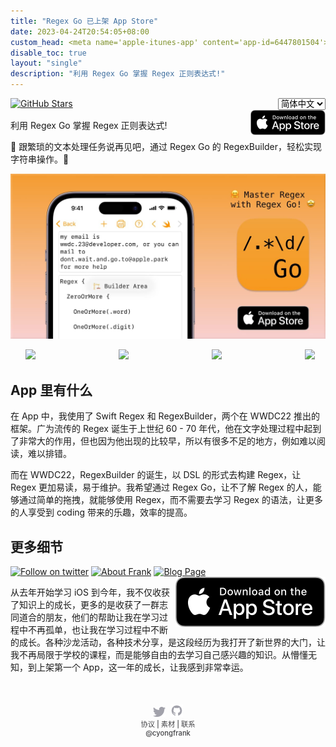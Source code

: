 ```yaml
---
title: "Regex Go 已上架 App Store"
date: 2023-04-24T20:54:05+08:00
custom_head: <meta name='apple-itunes-app' content='app-id=6447801504'>
disable_toc: true
layout: "single"
description: "利用 Regex Go 掌握 Regex 正则表达式!"
---
```

<link rel="stylesheet" href="/regex-go/style.css">
<div style="display: flex; align-items: flex-start; justify-content: space-between">
    <a href="https://github.com/yongfrank/RegexGo">
        <img src="https://img.shields.io/github/stars/yongfrank/RegexGo.svg?style=social" alt="GitHub Stars">
    </a>
    <select
        data-placeholder="Choose a Language..."
        onchange="
            var value = this.value;
            var url = '/regex-go/';
            if (value == 'zh-tw') {
            url += 'zh-tw/';
            } else if (value == 'zh') {
            url += 'zh/';
            }
            window.location.assign(url);
        "    >
        <option value="">English</option>
        <option value="zh-tw">繁體中文</option>
        <option value="zh" selected>简体中文</option>
    </select>
</div>

<a href="https://apps.apple.com/app/regex-go/id6447801504" >
    <img src="/regex-go/images/download-on-the-app-store.svg" alt="download on app store" align="right" width="120px">
</a>

利用 Regex Go 掌握 Regex 正则表达式!

🤗 跟繁琐的文本处理任务说再见吧，通过 Regex Go 的 RegexBuilder，轻松实现字符串操作。🤩

[![cover image](cover.jpg)](https://apps.apple.com/app/regex-go/id6447801504)
<!-- https://blog.csdn.net/lishimin1012/article/details/88949602 -->
<!-- markdownlint-disable MD033 -->

<style>
@media screen and (max-width: 960px){
    ul#container
    {
    overflow: hidden;
    overflow-x: scroll;
    width: 88%; /* or whatever */
    /* height: 100%; or whatever */
    white-space: nowrap;
    }
    
    ul#container li
    {
    display: inline-block;
    width: 70%; /* or whatever */
    /* height: 100%; or whatever */
    }
}
 
@media screen and (min-width: 960px){
      ul#container
    {
    overflow: hidden;
    overflow-x: scroll;
    width: 96%; /* or whatever */
    /* height: 100%; or whatever */
    white-space: nowrap;
    }
    
    ul#container li
    {
    display: inline-block;
    width: 30%; /* or whatever */
    /* height: 100%; or whatever */
    }
}
</style>
<!-- https://stackoverflow.com/questions/2728715/iphone-scroll-images-horizontally-like-in-appstore -->
<ul id="container">
  <li><image src="../images/1.jpg"></image></li>
  <li><image src="../images/2.jpg"></image></li>
  <li><image src="../images/3.jpg"></image></li>
  <li><image src="../images/4.jpg"></image></li>
  <li><image src="../images/5.jpg"></image></li>
</ul>


## App 里有什么

在 App 中，我使用了 Swift Regex 和 RegexBuilder，两个在 WWDC22 推出的框架。广为流传的 Regex 诞生于上世纪 60 - 70 年代，他在文字处理过程中起到了非常大的作用，但也因为他出现的比较早，所以有很多不足的地方，例如难以阅读，难以排错。

而在 WWDC22，RegexBuilder 的诞生，以 DSL 的形式去构建 Regex，让 Regex 更加易读，易于维护。我希望通过 Regex Go，让不了解 Regex 的人，能够通过简单的拖拽，就能够使用 Regex，而不需要去学习 Regex 的语法，让更多的人享受到 coding 带来的乐趣，效率的提高。

## 更多细节

[![Follow on twitter](https://img.shields.io/twitter/follow/cyongfrank)](https://twitter.com/intent/follow?screen_name=cyongfrank)
[![About Frank](https://img.shields.io/badge/Find_More_Project-yongfrank.github.io/about-9ef)](https://yongfrank.github.io/about)
[![Blog Page](https://img.shields.io/badge/Blog_Page-yongfrank.github.io-success)](https://yongfrank.github.io/)
<a href="https://apps.apple.com/app/regex-go/id6447801504">
    <img src="../images/download-on-the-app-store.svg" alt="download on app store" style="float: right;">
</a>

从去年开始学习 iOS 到今年，我不仅收获了知识上的成长，更多的是收获了一群志同道合的朋友，他们的帮助让我在学习过程中不再孤单，也让我在学习过程中不断的成长。各种沙龙活动，各种技术分享，是这段经历为我打开了新世界的大门，让我不再局限于学校的课程，而是能够自由的去学习自己感兴趣的知识。从懵懂无知，到上架第一个 App，这一年的成长，让我感到非常幸运。

<style>
.links {
    text-align: center;
    font-weight: 500;
    color: #424245;
    font-size: 0.8em;
    margin-top: 50px;
    margin-bottom: 20px;
}

.links__item {
    color: #424245;
    text-decoration: none;
}

@media (prefers-color-scheme: dark) {
    .links {
        color: rgba(255, 255, 255, 0.2);
    }
    .links__item {
        color: rgba(255, 255, 255, 0.5);
    }
}

.links__item:hover {
    animation: colorChange 0.5s both;
}
@keyframes colorChange {
    from {
        color: rgba(255, 255, 255, 0.5);
    }
    to {
        color: #F2A33C;
    }
}
</style>
<div class="links">
    <!-- <a href="https://chat.nuxt.dev"><img width="20px" src="../images/discord.svg" alt="Discord"></a>&nbsp;&nbsp; -->
    <a href="https://twitter.com/cyongfrank"><img width="20px" src="../images/twitter.svg" alt="Twitter"></a>&nbsp;&nbsp;
    <a href="https://github.com/yongfrank"><img width="20px" src="../images/github.svg" alt="GitHub"></a>
    <br>
    <a href="../privacy-policy/" title="privacy" class="links__item" style="text-decoration: none;">协议</a>
    |
    <a href="https://www.dropbox.com/sh/k43u1bkqd4lsrnc/AABQvkI5rkY8keLz2yAwj6Lta?dl=0" title="PressKit at Dropbox" class="links__item" style="text-decoration: none;">素材</a>
    |
    <a href="mailto:yongfrank@outlook.com" title="Mail" class="links__item" style="text-decoration: none;">联系</a>
    <br>
    <a href="https://twitter.com/cyongfrank" title="Twitter at @cyongfrank" class="links__item" style="text-decoration: none;">@cyongfrank</a>
</div>
